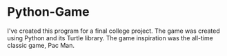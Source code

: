 # Python-Game
I've created this program for a final college project.
The game was created using Python and its Turtle library.
The game inspiration was the all-time classic game, Pac Man. 
